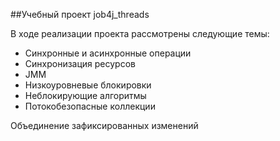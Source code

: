 ##Учебный проект job4j_threads

В ходе реализации проекта рассмотрены следующие темы:

 - Синхронные и асинхронные операции
 - Синхронизация ресурсов
 - JMM
 - Низкоуровневые блокировки
 - Неблокирующие алгоритмы
 - Потокобезопасные коллекции

Объединение зафиксированных изменений